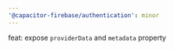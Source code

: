 ```yaml
---
'@capacitor-firebase/authentication': minor
---
```


feat: expose `providerData` and `metadata` property
